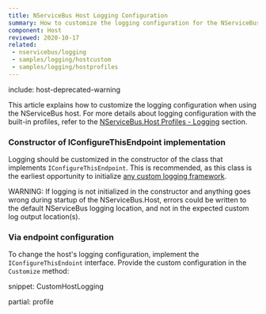 ```yaml
---
title: NServiceBus Host Logging Configuration
summary: How to customize the logging configuration for the NServiceBus host
component: Host
reviewed: 2020-10-17
related:
 - nservicebus/logging
 - samples/logging/hostcustom
 - samples/logging/hostprofiles
---
```


include: host-deprecated-warning

This article explains how to customize the logging configuration when using the NServiceBus host. For more details about logging configuration with the built-in profiles, refer to the [NServiceBus.Host Profiles - Logging](profiles.md#logging) section.

### Constructor of IConfigureThisEndpoint implementation

Logging should be customized in the constructor of the class that implements `IConfigureThisEndpoint`. This is recommended, as this class is the earliest opportunity to initialize [any custom logging framework](/nservicebus/logging/#custom-logging).

WARNING: If logging is not initialized in the constructor and anything goes wrong during startup of the NServiceBus.Host, errors could be written to the default NServiceBus logging location, and not in the expected custom log output location(s).

### Via endpoint configuration

To change the host's logging configuration, implement the `IConfigureThisEndoint` interface. Provide the custom configuration in the `Customize` method:

snippet: CustomHostLogging

partial: profile
